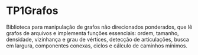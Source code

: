 # TP1Grafos
Biblioteca para manipulação de grafos não direcionados ponderados, que lê grafos de arquivos e implementa funções essenciais: ordem, tamanho, densidade, vizinhança e grau de vértices, detecção de articulações, busca em largura, componentes conexas, ciclos e cálculo de caminhos mínimos.
